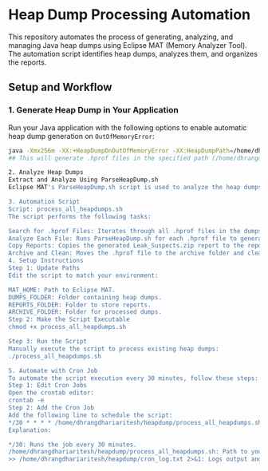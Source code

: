 # Heap Dump Processing Automation

This repository automates the process of generating, analyzing, and managing Java heap dumps using Eclipse MAT (Memory Analyzer Tool). The automation script identifies heap dumps, analyzes them, and organizes the reports.

## Setup and Workflow

### 1. Generate Heap Dump in Your Application
Run your Java application with the following options to enable automatic heap dump generation on `OutOfMemoryError`:

```bash
java -Xmx256m -XX:+HeapDumpOnOutOfMemoryError -XX:HeapDumpPath=/home/dhrangdhariaritesh/heapdump/dumps -jar buggyApp.jar PROBLEM_OOM
## This will generate .hprof files in the specified path (/home/dhrangdhariaritesh/heapdump/dumps) whenever the application runs out of memory.

2. Analyze Heap Dumps
Extract and Analyze Using ParseHeapDump.sh
Eclipse MAT's ParseHeapDump.sh script is used to analyze the heap dumps and generate Leak Suspects reports.

3. Automation Script
Script: process_all_heapdumps.sh
The script performs the following tasks:

Search for .hprof Files: Iterates through all .hprof files in the dumps folder.
Analyze Each File: Runs ParseHeapDump.sh for each .hprof file to generate a Leak Suspects report.
Copy Reports: Copies the generated Leak_Suspects.zip report to the reports folder, renaming it with a timestamp.
Archive and Clean: Moves the .hprof file to the archive folder and cleans up the dumps folder.
4. Setup Instructions
Step 1: Update Paths
Edit the script to match your environment:

MAT_HOME: Path to Eclipse MAT.
DUMPS_FOLDER: Folder containing heap dumps.
REPORTS_FOLDER: Folder to store reports.
ARCHIVE_FOLDER: Folder for processed dumps.
Step 2: Make the Script Executable
chmod +x process_all_heapdumps.sh

Step 3: Run the Script
Manually execute the script to process existing heap dumps:
./process_all_heapdumps.sh

5. Automate with Cron Job
To automate the script execution every 30 minutes, follow these steps:
Step 1: Edit Cron Jobs
Open the crontab editor:
crontab -e
Step 2: Add the Cron Job
Add the following line to schedule the script:
*/30 * * * * /home/dhrangdhariaritesh/heapdump/process_all_heapdumps.sh >> /home/dhrangdhariaritesh/heapdump/cron_log.txt 2>&1
Explanation:

*/30: Runs the job every 30 minutes.
/home/dhrangdhariaritesh/heapdump/process_all_heapdumps.sh: Path to your script.
>> /home/dhrangdhariaritesh/heapdump/cron_log.txt 2>&1: Logs output and errors to cron_log.txt.
